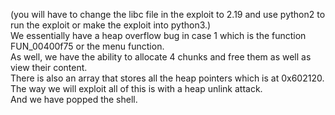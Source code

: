 (you will have to change the libc file in the exploit to 2.19 and use python2 to run the exploit or make the exploit into python3.)<br>
We essentially have a heap overflow bug in case 1 which is the function FUN_00400f75 or the menu function. <br>
As well, we have the ability to allocate 4 chunks and free them as well as view their content. <br>
There is also an array that stores all the heap pointers which is at 0x602120. <br>
The way we will exploit all of this is with a heap unlink attack. <br>
And we have popped the shell. <br>
